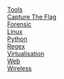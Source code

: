 <div class="center">
	<a href="tools">Tools</a>
	<br>
	<a href="ctf">Capture The Flag</a>
	<br>
	<a href="forensic">Forensic</a>
	<br>
	<a href="linux">Linux</a>
	<br>
	<a href="python">Python</a>
	<br>
	<a href="regex">Regex</a>
	<br>
	<a href="virtualisation">Virtualisation</a>
	<br>
	<a href="web">Web</a>
	<br>
	<a href="wireless">Wireless</a>
</div>
